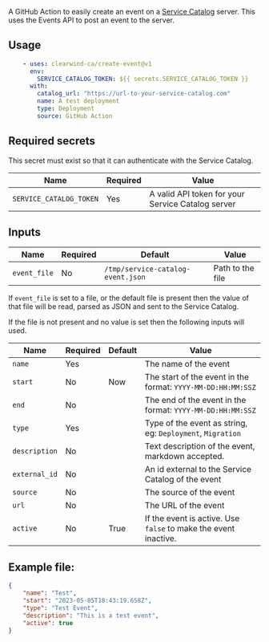 A GitHub Action to easily create an event on a [Service Catalog](https://github.com/clearwind-ca/service-catalog) server. This uses the Events API to post an event to the server.

## Usage

```yaml
    - uses: clearwind-ca/create-event@v1
      env:
        SERVICE_CATALOG_TOKEN: ${{ secrets.SERVICE_CATALOG_TOKEN }}
      with:
        catalog_url: "https://url-to-your-service-catalog.com"
        name: A test deployment
        type: Deployment
        source: GitHub Action
```

## Required secrets

This secret must exist so that it can authenticate with the Service Catalog.

|Name|Required|Value|
|-|-|-|
|`SERVICE_CATALOG_TOKEN`|Yes|A valid API token for your Service Catalog server|

## Inputs

|Name|Required|Default|Value|
|-|-|-|-|
|`event_file`|No|`/tmp/service-catalog-event.json`|Path to the file|

If `event_file` is set to a file, or the default file is present then the value of that file will be read, parsed as JSON and sent to the Service Catalog.

If the file is not present and no value is set then the following inputs will used.

|Name|Required|Default|Value|
|-|-|-|-|
|`name`|Yes||The name of the event|
|`start`|No|Now|The start of the event in the format: `YYYY-MM-DD:HH:MM:SSZ`|
|`end`|No||The end of the event in the format: `YYYY-MM-DD:HH:MM:SSZ`|
|`type`|Yes||Type of the event as string, eg: `Deployment`, `Migration`|
|`description`|No||Text description of the event, markdown accepted.|
|`external_id`|No||An id external to the Service Catalog of the event|
|`source`|No||The source of the event|
|`url`|No||The URL of the event|
|`active`|No|True|If the event is active. Use `false` to make the event inactive.|

## Example file:

```json
{
    "name": "Test",
    "start": "2023-05-05T18:43:19.658Z",
    "type": "Test Event",
    "description": "This is a test event",
    "active": true
}
```